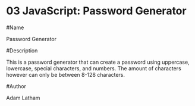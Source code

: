 # 03 JavaScript: Password Generator

#Name

Password Generator

#Description

This is a password generator that can create a password using uppercase, lowercase, special characters, and numbers. The amount of characters however can only be between 8-128 characters.

#Author

Adam Latham
